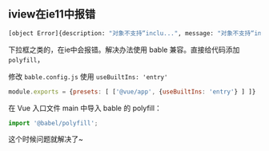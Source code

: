 ## iview在ie11中报错

```bash
[object Error]{description: "对象不支持“inclu...", message: "对象不支持“inclu...", name: "TypeError", number: -2146827850, stack: "TypeError: ..."}
```

下拉框之类的，在ie中会报错。解决办法使用 bable 兼容。直接给代码添加 `polyfill`，

修改 `bable.config.js` 使用 `useBuiltIns: 'entry'`

```js
module.exports = {presets: [ ['@vue/app', {useBuiltIns: 'entry'} ] ]}
```

在 Vue 入口文件 main 中导入 bable 的 polyfill：

```js
import '@babel/polyfill';
```

这个时候问题就解决了~